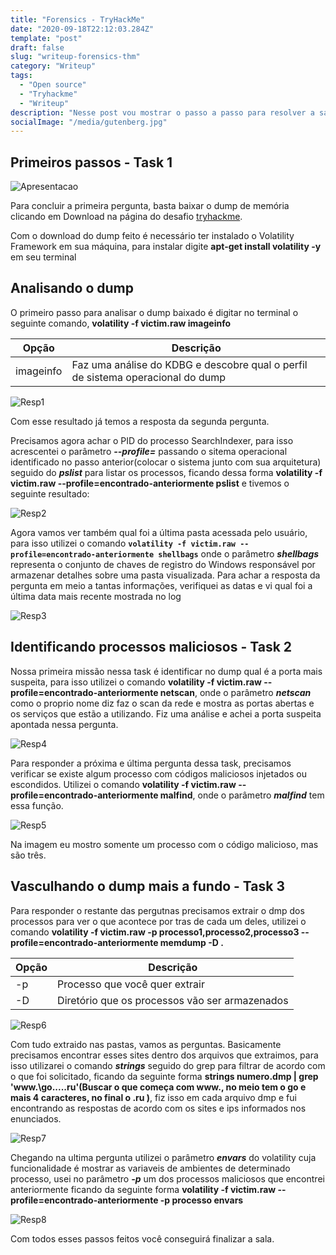 ```yaml
---
title: "Forensics - TryHackMe"
date: "2020-09-18T22:12:03.284Z"
template: "post"
draft: false
slug: "writeup-forensics-thm"
category: "Writeup"
tags:
  - "Open source"
  - "Tryhackme"
  - "Writeup"
description: "Nesse post vou mostrar o passo a passo para resolver a sala Forensics do TryHackMe. Para a realização dos challenges é necessário ter um conhecimento prévio da ferramenta Volatility, pois vou utiliza-la para analisar e coletar informações do dump de memória fornecido."
socialImage: "/media/gutenberg.jpg"
---
```

## Primeiros passos - Task 1 

![Apresentacao](https://i.imgur.com/vtmzMwU.png)

Para concluir a primeira pergunta, basta baixar o dump de memória clicando em Download na página do desafio [tryhackme](https://tryhackme.com/room/forensics). 

Com o download do dump feito é necessário ter instalado o Volatility Framework em sua máquina, para instalar digite **apt-get install volatility -y** em seu terminal

## Analisando o dump

O primeiro passo para analisar o dump baixado é digitar no terminal o seguinte comando, **volatility -f victim.raw imageinfo**

<table class="table">
  <thead>
    <tr>
      <th scope="col">Opção</th>
      <th scope="col">Descrição</th>
    </tr>
  </thead>
  <tbody>
    <tr>
      <td>imageinfo</td>
      <td>Faz uma análise do KDBG e descobre qual o perfil de sistema operacional do dump</td>
    </tr>
  </tbody>
</table>

![Resp1](https://i.imgur.com/KPQmGLe.png)

Com esse resultado já temos a resposta da segunda pergunta. 

Precisamos agora achar o PID do processo SearchIndexer, para isso acrescentei o parâmetro ***--profile=*** passando o sitema operacional identificado no passo anterior(colocar o sistema junto com sua arquitetura) seguido do ***pslist*** para listar os processos, ficando dessa forma **volatility -f victim.raw --profile=encontrado-anteriormente pslist** e tivemos o seguinte resultado: 

![Resp2](https://i.imgur.com/5E1zsh6.png)

Agora vamos ver também qual foi a última pasta acessada pelo usuário, para isso utilizei o comando **`volatility -f victim.raw --profile=encontrado-anteriormente shellbags`** onde o parâmetro ***shellbags*** representa o conjunto de chaves de registro do Windows responsável por armazenar detalhes sobre uma pasta visualizada.  Para achar a resposta da pergunta em meio a tantas informações, verifiquei as datas e vi qual foi a última data mais recente mostrada no log 

![Resp3](https://i.imgur.com/unWBhHM.png)

## Identificando processos maliciosos - Task 2

Nossa primeira missão nessa task é identificar no dump qual é a porta mais suspeita, para isso utilizei o comando **volatility -f victim.raw  --profile=encontrado-anteriormente netscan**, onde o parâmetro ***netscan*** como o proprio nome diz faz o scan da rede e mostra as portas abertas e os serviços que estão a utilizando. Fiz uma análise e achei a porta suspeita apontada nessa pergunta. 

![Resp4](https://i.imgur.com/7RXVwIF.png)

Para responder a próxima e última pergunta dessa task, precisamos verificar se existe algum processo com códigos maliciosos injetados ou escondidos. Utilizei o comando **volatility -f victim.raw --profile=encontrado-anteriormente malfind**, onde o parâmetro ***malfind*** tem essa função.

![Resp5](https://i.imgur.com/nZ8eaKs.png)

Na imagem eu mostro somente um processo com o código malicioso, mas são três. 


## Vasculhando o dump mais a fundo - Task 3 

Para responder o restante das pergutnas precisamos extrair o dmp dos processos para ver o que acontece por tras de cada um deles, utilizei o comando **volatility -f victim.raw -p processo1,processo2,processo3 --profile=encontrado-anteriormente memdump -D .**

<table class="table">
  <thead>
    <tr>
      <th scope="col">Opção</th>
      <th scope="col">Descrição</th>
    </tr>
  </thead>
  <tbody>
    <tr>
      <td>-p</td>
      <td>Processo que você quer extrair</td>
    </tr>
    <tr>
      <td>-D</td>
      <td>Diretório que os processos vão ser armazenados</td>
    </tr>
  </tbody>
</table>

![Resp6](https://i.imgur.com/pdaWIEJ.png)

Com tudo extraido nas pastas, vamos as perguntas. Basicamente precisamos encontrar esses sites dentro dos arquivos que extraimos, para isso utilizarei o comando ***strings*** seguido do grep para filtrar de acordo com o que foi solicitado, ficando da seguinte forma **strings numero.dmp | grep 'www.\go....\.ru'(Buscar o que começa com www., no meio tem o go e mais 4 caracteres, no final o .ru )**, fiz isso em cada arquivo dmp e fui encontrando as respostas de acordo com os sites e ips informados nos enunciados. 

![Resp7](https://i.imgur.com/aR5AEol.png)

Chegando na ultima pergunta utilizei o parâmetro ***envars*** do volatility cuja funcionalidade é mostrar as variaveis de ambientes de determinado processo, usei no parâmetro ***-p*** um dos processos maliciosos que encontrei anteriormente ficando da seguinte forma **volatility -f victim.raw --profile=encontrado-anteriormente -p processo envars**

![Resp8](https://i.imgur.com/tPJEJoy.png)

Com todos esses passos feitos você conseguirá finalizar a sala.